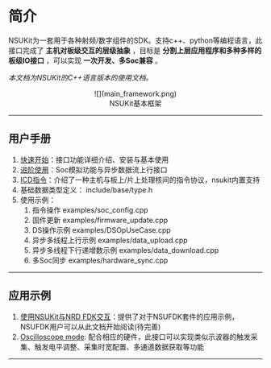 # 简介

<div style="position: fixed; top: 90%; left: 90%">
<a href="#目录" style="text-decoration: none; display: none">返回目录</a>
</div>

NSUKit为一套用于各种射频/数字组件的SDK。支持c++、python等编程语言，此接口完成了 **主机对板级交互的层级抽象** ，目标是 **分割上层应用程序和多种多样的板级IO接口** ，可以实现 **一次开发、多Soc兼容** 。

_本文档为NSUKit的C++语言版本的使用文档。_

<center>![](main_framework.png)</center>
<center>NSUKit基本框架</center>

---
## 用户手册
1. [快速开始](02_Quickstart.md)：接口功能详细介绍、安装与基本使用
2. [进阶使用](03_Professional.md)：Soc模拟功能与异步数据流上行接口
3. [ICD指令](04_ICDScheme.md)：介绍了一种主机与板上/片上处理核间的指令协议，nsukit内置支持
4. 基础数据类型定义： include/base/type.h
5. 使用示例：
   1. 指令操作 examples/soc_config.cpp
   2. 固件更新 examples/firmware_update.cpp
   3. DS操作示例 examples/DSOpUseCase.cpp
   4. 异步多线程上行示例 examples/data_upload.cpp
   5. 异步多线程下行递增数示例 examples/data_download.cpp
   6. 多Soc同步 examples/hardware_sync.cpp

---
## 应用示例
1. [使用NSUKit与NRD FDK交互](app/nrd_fdk.md)：提供了对于NSUFDK套件的应用示例，NSUFDK用户可以从此文档开始阅读(待完善)
2. [Oscilloscope mode](app/OscilloscopeMode.md): 配合相应的硬件，此接口可以实现类似示波器的触发采集、触发电平调整、采集时宽配置、多通道数据获取等功能

---
